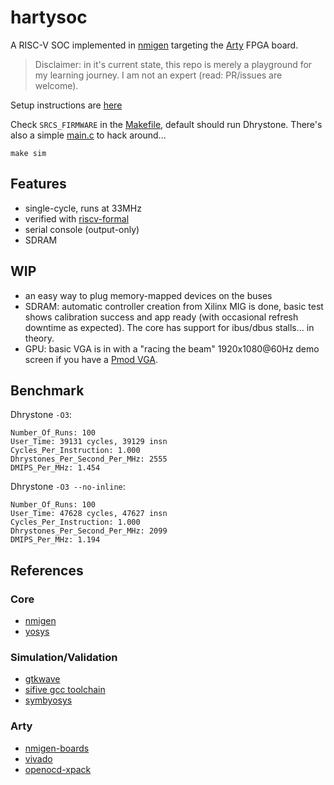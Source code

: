# hartysoc

A RISC-V SOC implemented in [nmigen](https://github.com/nmigen/nmigen) targeting the [Arty](https://store.digilentinc.com/arty-a7-artix-7-fpga-development-board/) FPGA board.

> Disclaimer: in it's current state, this repo is merely a playground for my learning journey. I am not an expert (read: PR/issues are welcome).

Setup instructions are [here](SETUP.md)

Check `SRCS_FIRMWARE` in the [Makefile](Makefile), default should run Dhrystone. There's also a simple [main.c](firmware/main.c) to hack around...

```
make sim
```

## Features

- single-cycle, runs at 33MHz
- verified with [riscv-formal](https://github.com/SymbioticEDA/riscv-formal)
- serial console (output-only)
- SDRAM

## WIP

- an easy way to plug memory-mapped devices on the buses
- SDRAM: automatic controller creation from Xilinx MIG is done, basic test shows calibration success and app ready (with occasional refresh downtime as expected). The core has support for ibus/dbus stalls... in theory.
- GPU: basic VGA is in with a "racing the beam" 1920x1080@60Hz demo screen if you have a [Pmod VGA](https://store.digilentinc.com/pmod-vga-video-graphics-array/).


## Benchmark

Dhrystone `-O3`:
```
Number_Of_Runs: 100
User_Time: 39131 cycles, 39129 insn
Cycles_Per_Instruction: 1.000
Dhrystones_Per_Second_Per_MHz: 2555
DMIPS_Per_MHz: 1.454
```
Dhrystone `-O3 --no-inline`:
```
Number_Of_Runs: 100
User_Time: 47628 cycles, 47627 insn
Cycles_Per_Instruction: 1.000
Dhrystones_Per_Second_Per_MHz: 2099
DMIPS_Per_MHz: 1.194
```

## References

### Core

- [nmigen](https://github.com/nmigen/nmigen)
- [yosys](https://github.com/YosysHQ/yosys)

### Simulation/Validation

- [gtkwave](http://gtkwave.sourceforge.net/)
- [sifive gcc toolchain](https://github.com/sifive/freedom-tools/releases)
- [symbyosys](https://github.com/YosysHQ/SymbiYosys.git)

### Arty

- [nmigen-boards](https://github.com/nmigen/nmigen-boards)
- [vivado](https://www.xilinx.com/products/design-tools/vivado.html)
- [openocd-xpack](https://github.com/xpack-dev-tools/openocd-xpack)
